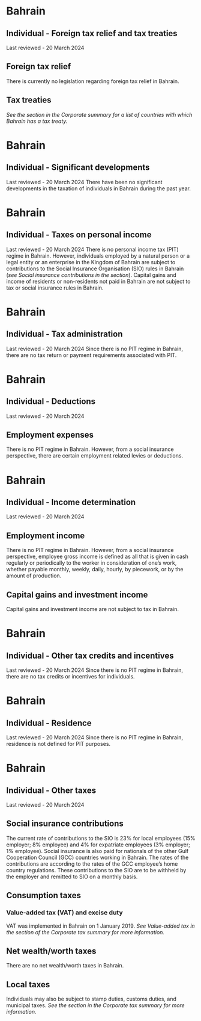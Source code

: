 # Bahrain
## Individual - Foreign tax relief and tax treaties
Last reviewed - 20 March 2024
## Foreign tax relief
There is currently no legislation regarding foreign tax relief in Bahrain.
## Tax treaties
_See the section in the Corporate summary for a list of countries with which Bahrain has a tax treaty._


# Bahrain
## Individual - Significant developments
Last reviewed - 20 March 2024
There have been no significant developments in the taxation of individuals in Bahrain during the past year.


# Bahrain
## Individual - Taxes on personal income
Last reviewed - 20 March 2024
There is no personal income tax (PIT) regime in Bahrain. However, individuals employed by a natural person or a legal entity or an enterprise in the Kingdom of Bahrain are subject to contributions to the Social Insurance Organisation (SIO) rules in Bahrain (_see Social insurance contributions in the section_).
Capital gains and income of residents or non-residents not paid in Bahrain are not subject to tax or social insurance rules in Bahrain.


# Bahrain
## Individual - Tax administration
Last reviewed - 20 March 2024
Since there is no PIT regime in Bahrain, there are no tax return or payment requirements associated with PIT.


# Bahrain
## Individual - Deductions
Last reviewed - 20 March 2024
## Employment expenses
There is no PIT regime in Bahrain. However, from a social insurance perspective, there are certain employment related levies or deductions.


# Bahrain
## Individual - Income determination
Last reviewed - 20 March 2024
## Employment income
There is no PIT regime in Bahrain. However, from a social insurance perspective, employee gross income is defined as all that is given in cash regularly or periodically to the worker in consideration of one’s work, whether payable monthly, weekly, daily, hourly, by piecework, or by the amount of production.
## Capital gains and investment income
Capital gains and investment income are not subject to tax in Bahrain.


# Bahrain
## Individual - Other tax credits and incentives
Last reviewed - 20 March 2024
Since there is no PIT regime in Bahrain, there are no tax credits or incentives for individuals.


# Bahrain
## Individual - Residence
Last reviewed - 20 March 2024
Since there is no PIT regime in Bahrain, residence is not defined for PIT purposes.


# Bahrain
## Individual - Other taxes
Last reviewed - 20 March 2024
## Social insurance contributions
The current rate of contributions to the SIO is 23% for local employees (15% employer; 8% employee) and 4% for expatriate employees (3% employer; 1% employee).
Social insurance is also paid for nationals of the other Gulf Cooperation Council (GCC) countries working in Bahrain. The rates of the contributions are according to the rates of the GCC employee’s home country regulations.
These contributions to the SIO are to be withheld by the employer and remitted to SIO on a monthly basis.
## Consumption taxes
### Value-added tax (VAT) and excise duty
VAT was implemented in Bahrain on 1 January 2019.
_See Value-added tax in the_ _section of the Corporate tax summary for more information._
## Net wealth/worth taxes
There are no net wealth/worth taxes in Bahrain.
## Local taxes
Individuals may also be subject to stamp duties, customs duties, and municipal taxes.
_See the section in the Corporate tax summary for more information._


